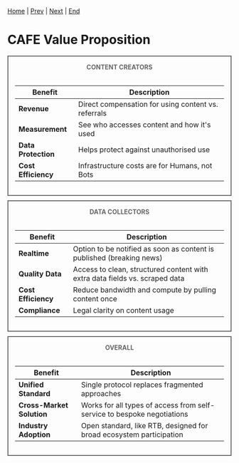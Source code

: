 [Home](slide-01-title.md) | [Prev](slide-05-content-creator-choices.md) | [Next](slide-07-market-landscape.md) | [End](slide-16-appendix-research.md)

# CAFE Value Proposition



<div style="border: 2px solid #666; padding: 15px; margin: 10px 0;"><div style="text-align:center; color:#666; font-weight:bold;">CONTENT CREATORS</div><br/>

| Benefit | Description |
|---------|-------------|
| **Revenue** | Direct compensation for using content vs. referrals |
| **Measurement** | See who accesses content and how it's used |
| **Data Protection** | Helps protect against unauthorised use |
| **Cost Efficiency** | Infrastructure costs are for Humans, not Bots |

</div>

<div style="border: 2px solid #666; padding: 15px; margin: 10px 0;"><div style="text-align:center; color:#666; font-weight:bold;">DATA COLLECTORS</div><br/>

| Benefit | Description |
|---------|-------------|
| **Realtime** | Option to be notified as soon as content is published (breaking news) |
| **Quality Data** | Access to clean, structured content with extra data fields vs. scraped data |
| **Cost Efficiency** | Reduce bandwidth and compute by pulling content once |
| **Compliance** | Legal clarity on content usage |

</div>

<div style="border: 2px solid #666; padding: 15px; margin: 10px 0;"><div style="text-align:center; color:#666; font-weight:bold;">OVERALL</div><br/>

| Benefit | Description |
|---------|-------------|
| **Unified Standard** | Single protocol replaces fragmented approaches |
| **Cross-Market Solution** | Works for all types of access from self-service to bespoke negotiations |
| **Industry Adoption** | Open standard, like RTB, designed for broad ecosystem participation |

</div>
